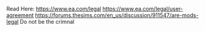 Read Here:
https://www.ea.com/legal
https://www.ea.com/legal/user-agreement
https://forums.thesims.com/en_us/discussion/911547/are-mods-legal
Do not be the crimnal
